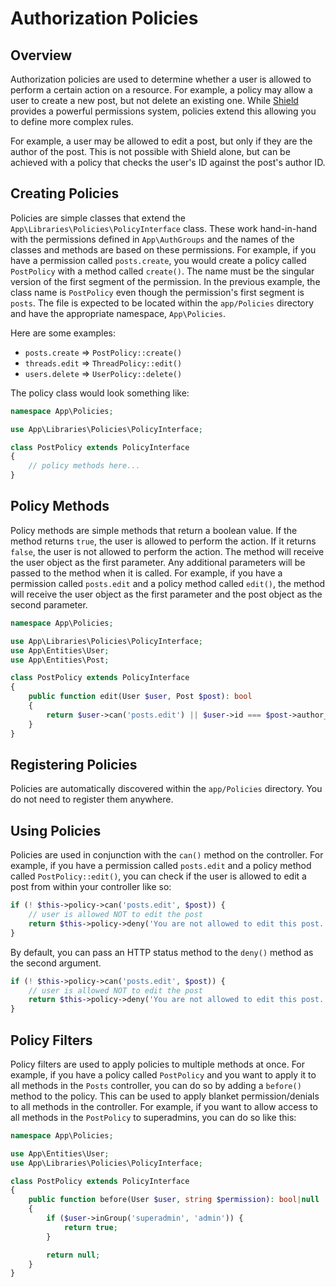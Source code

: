# Authorization Policies

## Overview

Authorization policies are used to determine whether a user is allowed to perform a certain action on a resource. For example, a policy may allow a user to create a new post, but not delete an existing one. While [Shield](https://codeigniter4.github.io/shield/) provides a powerful permissions system, policies extend this allowing you to define more complex rules.

For example, a user may be allowed to edit a post, but only if they are the author of the post. This is not possible with Shield alone, but can be achieved with a policy that checks the user's ID against the post's author ID.

## Creating Policies

Policies are simple classes that extend the `App\Libraries\Policies\PolicyInterface` class. These work hand-in-hand with the permissions defined in `App\AuthGroups` and the names of the classes and methods are based on these permissions. For example, if you have a permission called `posts.create`, you would create a policy called `PostPolicy` with a method called `create()`. The name must be the singular version of the first segment of the permission. In the previous example, the class name is `PostPolicy` even though the permission's first segment is `posts`. The file is expected to be located within the `app/Policies` directory and have the appropriate namespace, `App\Policies`.

Here are some examples:

- `posts.create` => `PostPolicy::create()`
- `threads.edit` => `ThreadPolicy::edit()`
- `users.delete` => `UserPolicy::delete()`

The policy class would look something like:

```php
namespace App\Policies;

use App\Libraries\Policies\PolicyInterface;

class PostPolicy extends PolicyInterface
{
    // policy methods here...
}
```

## Policy Methods

Policy methods are simple methods that return a boolean value. If the method returns `true`, the user is allowed to perform the action. If it returns `false`, the user is not allowed to perform the action. The method will receive the user object as the first parameter. Any additional parameters will be passed to the method when it is called. For example, if you have a permission called `posts.edit` and a policy method called `edit()`, the method will receive the user object as the first parameter and the post object as the second parameter.

```php
namespace App\Policies;

use App\Libraries\Policies\PolicyInterface;
use App\Entities\User;
use App\Entities\Post;

class PostPolicy extends PolicyInterface
{
    public function edit(User $user, Post $post): bool
    {
        return $user->can('posts.edit') || $user->id === $post->author_id;
    }
}
```

## Registering Policies

Policies are automatically discovered within the `app/Policies` directory. You do not need to register them anywhere.

## Using Policies

Policies are used in conjunction with the `can()` method on the controller. For example, if you have a permission called `posts.edit` and a policy method called `PostPolicy::edit()`, you can check if the user is allowed to edit a post from within your controller like so:

```php
if (! $this->policy->can('posts.edit', $post)) {
    // user is allowed NOT to edit the post
    return $this->policy->deny('You are not allowed to edit this post.');
}
```

By default, you can pass an HTTP status method to the `deny()` method as the second argument.

```php
if (! $this->policy->can('posts.edit', $post)) {
    // user is allowed NOT to edit the post
    return $this->policy->deny('You are not allowed to edit this post.', 403);
}
```

## Policy Filters

Policy filters are used to apply policies to multiple methods at once. For example, if you have a policy called `PostPolicy` and you want to apply it to all methods in the `Posts` controller, you can do so by adding a `before()` method to the policy. This can be used to apply blanket permission/denials to all methods in the controller. For example, if you want to allow access to all methods in the `PostPolicy` to superadmins, you can do so like this:

```php
namespace App\Policies;

use App\Entities\User;
use App\Libraries\Policies\PolicyInterface;

class PostPolicy extends PolicyInterface
{
    public function before(User $user, string $permission): bool|null
    {
        if ($user->inGroup('superadmin', 'admin')) {
            return true;
        }

        return null;
    }
}
```
